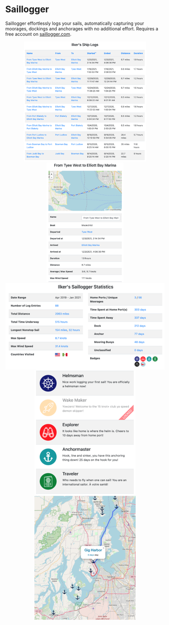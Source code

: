 # Saillogger
Saillogger effortlessly logs your sails, automatically capturing your moorages, dockings and anchorages with no additional effort. Requires a free account on [saillogger.com](https://saillogger.com).

<div float="left" align="center">
  <img src="./screenshots/screenshot0.png" height="380">
  <img src="./screenshots/screenshot1.png" height="380">
  <br/>
  <img src="./screenshots/screenshot2.png" width="640">
  <br/>
  <img src="./screenshots/screenshot3.png" width="320">
  <img src="./screenshots/screenshot4.png" width="320">
</div>
